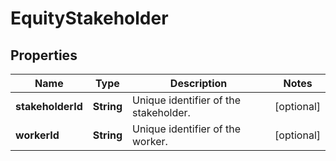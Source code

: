 

# EquityStakeholder


## Properties

| Name | Type | Description | Notes |
|------------ | ------------- | ------------- | -------------|
|**stakeholderId** | **String** | Unique identifier of the stakeholder. |  [optional] |
|**workerId** | **String** | Unique identifier of the worker. |  [optional] |



